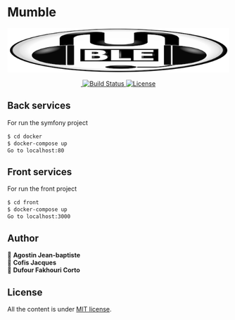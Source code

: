 # Mumble
<p align="center">
  <a href="" target="_blank" rel="noopener noreferrer">
    <img src="https://github.com/HETIC-MT-P2021/Project-group4-mumble/blob/master/.github/assets/logo-mumble.png?raw=true" alt="Mumble logo">
  </a>
</p>

<p align="center">
  <a href="https://img.shields.io/badge/release-v0.1-orange.svg">
    <img src="https://img.shields.io/badge/release-v0.1-orange.svg" alt="">
  </a>
  <a href="https://img.shields.io/packagist/php-v/symfony/symfony?server=https%3A%2F%2Fpackagist.org&style=plastic" rel="nofollow">
    <img src="https://img.shields.io/packagist/php-v/symfony/symfony?server=https%3A%2F%2Fpackagist.org&style=plastic" alt="Build Status">
  </a>
  <a href="https://github.com/HETIC-MT-P2021/aio-group4-proj01/blob/master/LICENCE">
    <img src="https://img.shields.io/npm/l/vue.svg" alt="License">
  </a>
</p>


## Back services 

For run the symfony project
```
$ cd docker
$ docker-compose up
Go to localhost:80
```

## Front services
 For run the front project
```
$ cd front
$ docker-compose up
Go to localhost:3000
```

## Author
👤 **Agostin Jean-baptiste**
<br/>
👤 **Cofis Jacques**
<br/>
👤 **Dufour Fakhouri Corto**

## License

All the content is under [MIT license](https://github.com/HETIC-MT-P2021/Project-group4-mumble/blob/master/LICENCE).